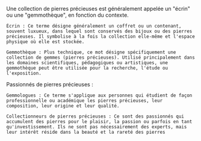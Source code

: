 Une collection de pierres précieuses est généralement appelée un "écrin" ou une "gemmothèque", en fonction du contexte.

    Écrin : Ce terme désigne généralement un coffret ou un contenant, souvent luxueux, dans lequel sont conservés des bijoux ou des pierres précieuses. Il symbolise à la fois la collection elle-même et l'espace physique où elle est stockée.

    Gemmothèque : Plus technique, ce mot désigne spécifiquement une collection de gemmes (pierres précieuses). Utilisé principalement dans les domaines scientifiques, pédagogiques ou artistiques, une gemmothèque peut être utilisée pour la recherche, l'étude ou l'exposition.

Passionnés de pierres précieuses :

    Gemmologues : Ce terme s'applique aux personnes qui étudient de façon professionnelle ou académique les pierres précieuses, leur composition, leur origine et leur qualité.

    Collectionneurs de pierres précieuses : Ce sont des passionnés qui accumulent des pierres pour le plaisir, la passion ou parfois en tant qu'investissement. Ils ne sont pas nécessairement des experts, mais leur intérêt réside dans la beauté et la rareté des pierres
